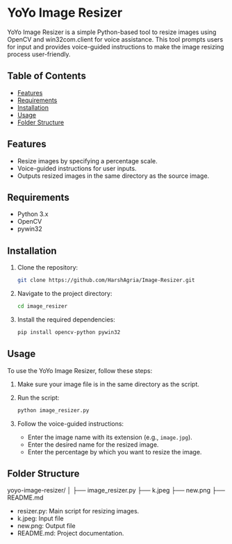 # YoYo Image Resizer

YoYo Image Resizer is a simple Python-based tool to resize images using OpenCV and win32com.client for voice assistance. This tool prompts users for input and provides voice-guided instructions to make the image resizing process user-friendly.

## Table of Contents

- [Features](#features)
- [Requirements](#requirements)
- [Installation](#installation)
- [Usage](#usage)
- [Folder Structure](#folder-structure)

## Features

- Resize images by specifying a percentage scale.
- Voice-guided instructions for user inputs.
- Outputs resized images in the same directory as the source image.

## Requirements

- Python 3.x
- OpenCV
- pywin32

## Installation

1. Clone the repository:

    ```sh
    git clone https://github.com/HarshAgria/Image-Resizer.git
    ```

2. Navigate to the project directory:

    ```sh
    cd image_resizer
    ```

3. Install the required dependencies:

    ```sh
    pip install opencv-python pywin32
    ```

## Usage

To use the YoYo Image Resizer, follow these steps:

1. Make sure your image file is in the same directory as the script.
2. Run the script:

    ```sh
    python image_resizer.py
    ```

3. Follow the voice-guided instructions:
    - Enter the image name with its extension (e.g., `image.jpg`).
    - Enter the desired name for the resized image.
    - Enter the percentage by which you want to resize the image.
  
## Folder Structure

  yoyo-image-resizer/
│
├── image_resizer.py
├── k.jpeg
├── new.png
├── README.md

- resizer.py: Main script for resizing images.
- k.jpeg: Input file
- new.png: Output file
- README.md: Project documentation.

